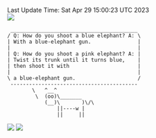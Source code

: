 Last Update Time: 
Sat Apr 29 15:00:23 UTC 2023
<br>![](https://img.shields.io/badge/%E5%A4%A7%E5%AE%B6-%E5%AE%89%E5%AE%89-green)<br>
```
 _________________________________________
/ Q: How do you shoot a blue elephant? A: \
| With a blue-elephant gun.               |
|                                         |
| Q: How do you shoot a pink elephant? A: |
| Twist its trunk until it turns blue,    |
| then shoot it with                      |
|                                         |
\ a blue-elephant gun.                    /
 -----------------------------------------
        \   ^__^
         \  (oo)\_______
            (__)\       )\/\
                ||----w |
                ||     ||
```
![](https://github-readme-stats.vercel.app/api?username=chenlitw)
![](https://github-readme-stats.vercel.app/api/top-langs/?username=chenlitw)
